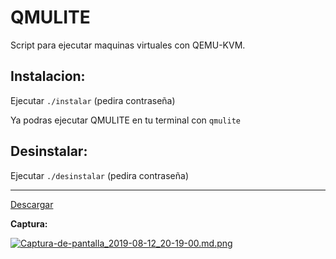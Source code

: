 
# QMULITE

Script para ejecutar maquinas virtuales con QEMU-KVM.


## Instalacion:

Ejecutar `./instalar` (pedira contraseña)

Ya podras ejecutar QMULITE en tu terminal con `qmulite`


## Desinstalar:

Ejecutar `./desinstalar` (pedira contraseña)

---

[Descargar](https://github.com/d33vliter/qmulite/archive/master.zip)


**Captura:**

[![Captura-de-pantalla_2019-08-12_20-19-00.md.png](https://cdn.scrot.moe/images/2019/08/13/Captura-de-pantalla_2019-08-12_20-19-00.md.png)](https://scrot.moe/image/xGz9W)
